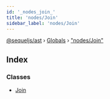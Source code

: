 ```yaml
---
id: '_nodes_join_'
title: 'nodes/Join'
sidebar_label: 'nodes/Join'
---
```


[@sequeljs/ast](../index.md) › [Globals](../globals.md) ›
["nodes/Join"](_nodes_join_.md)

## Index

### Classes

- [Join](../classes/_nodes_join_.join.md)
